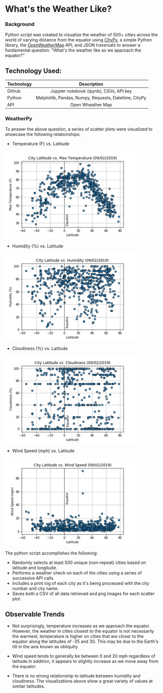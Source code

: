 # What's the Weather Like?

### Background

Python script was created to visualize the weather of 500+ cities across the world of varying distance from the equator using [CityPy](https://pypi.python.org/pypi/citipy), a simple Python library, the [OpenWeatherMap](https://openweathermap.org/api) API, and JSON traversals to answer a fundamental question: "What's the weather like as we approach the equator?"

## Technology Used:
| Technology   		| Description    						|
| :---         		|     :---:      						|
|  Github      		| Jupyter notebook (ipynb), CSVs, API key						|
|  Python 	                        | Matplotlib, Pandas, Numpy, Requests, Datetime, CityPy	                                    |
|  API	                        | Open Wheather Map		                                                            |


### WeatherPy

To answer the above question, a series of scatter plots were visualized to showcase the following relationships: 

* Temperature (F) vs. Latitude

![TempVsLat](Images/latitude_vs_temperature.png)



* Humidity (%) vs. Latitude

![HumidityVsLat](Images/latitude_vs_humidity.png)



* Cloudiness (%) vs. Latitude

![CloudinessVsLat](Images/latitude_vs_cloudiness.png)


* Wind Speed (mph) vs. Latitude

![WindSpeedVsLat](Images/latitude_vs_wind.png)


The python script accomplishes the following:

- Randomly selects at least 500 unique (non-repeat) cities based on latitude and longitude.
- Performs a weather check on each of the cities using a series of successive API calls.
- Includes a print log of each city as it's being processed with the city number and city name.
- Saves both a CSV of all data retrieved and png images for each scatter plot.




## Observable Trends

* Not surprisingly, temperature increases as we approach the equator. However, the weather in cities closest to the equator is not necessarily the warmest, temperature is higher on cities that are closer to the equator along the latitudes of -35 and 30. This may be due to the Earth's tilt in the axis known as obliquity.

* Wind speed tends to generally be between 0 and 20 mph regardless of latitude.In addition, it appears to slightly increase as we move away from the equator.

* There is no strong relationship to latitude between humidity and cloudiness. The visualizations above show a great variety of values at similar latitudes.
